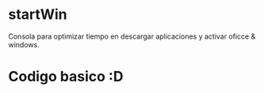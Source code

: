 # startWin
Consola para optimizar tiempo en descargar aplicaciones y activar oficce & windows.

# Codigo basico :D